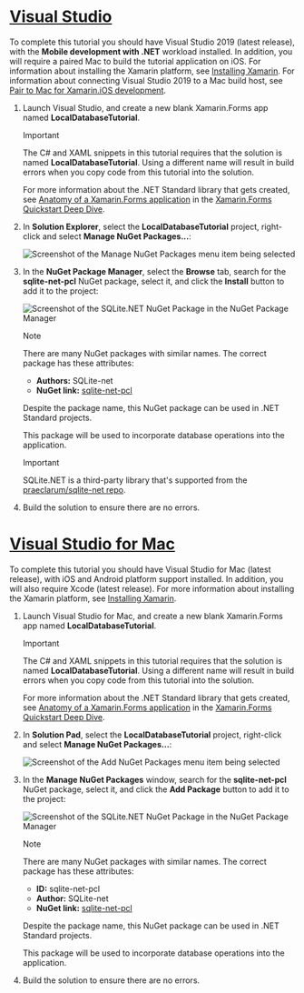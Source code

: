 # [Visual Studio](#tab/vswin)

To complete this tutorial you should have Visual Studio 2019 (latest release), with the **Mobile development with .NET** workload installed. In addition, you will require a paired Mac to build the tutorial application on iOS. For information about installing the Xamarin platform, see [Installing Xamarin](~/get-started/installation/index.md). For information about connecting Visual Studio 2019 to a Mac build host, see [Pair to Mac for Xamarin.iOS development](~/ios/get-started/installation/windows/connecting-to-mac/index.md).

1. Launch Visual Studio, and create a new blank Xamarin.Forms app named **LocalDatabaseTutorial**.

    > [!IMPORTANT]
    > The C# and XAML snippets in this tutorial requires that the solution is named **LocalDatabaseTutorial**. Using a different name will result in build errors when you copy code from this tutorial into the solution.

    For more information about the .NET Standard library that gets created, see [Anatomy of a Xamarin.Forms application](~/get-started/first-app/index.md) in the [Xamarin.Forms Quickstart Deep Dive](~/get-started/first-app/index.md).

1. In **Solution Explorer**, select the **LocalDatabaseTutorial** project, right-click and select **Manage NuGet Packages...**:

    ![Screenshot of the Manage NuGet Packages menu item being selected](../images/vs/add-nuget-packages.png "Add NuGet Packages menu item")

1. In the **NuGet Package Manager**, select the **Browse** tab, search for the **sqlite-net-pcl** NuGet package, select it, and click the **Install** button to add it to the project:

    ![Screenshot of the SQLite.NET NuGet Package in the NuGet Package Manager](../images/vs/add-package.png "SQLite.NET NuGet Package")

    > [!NOTE]
    > There are many NuGet packages with similar names. The correct package has these attributes:
    > - **Authors:** SQLite-net
    > - **NuGet link:** [sqlite-net-pcl](https://www.nuget.org/packages/sqlite-net-pcl/)  
    >
    > Despite the package name, this NuGet package can be used in .NET Standard projects.

    This package will be used to incorporate database operations into the application.

    > [!IMPORTANT]
    > SQLite.NET is a third-party library that's supported from the [praeclarum/sqlite-net repo](https://github.com/praeclarum/sqlite-net).

1. Build the solution to ensure there are no errors.

# [Visual Studio for Mac](#tab/vsmac)

To complete this tutorial you should have Visual Studio for Mac (latest release), with iOS and Android platform support installed. In addition, you will also require Xcode (latest release). For more information about installing the Xamarin platform, see [Installing Xamarin](~/get-started/installation/index.md).

1. Launch Visual Studio for Mac, and create a new blank Xamarin.Forms app named **LocalDatabaseTutorial**.

    > [!IMPORTANT]
    > The C# and XAML snippets in this tutorial requires that the solution is named **LocalDatabaseTutorial**. Using a different name will result in build errors when you copy code from this tutorial into the solution.

    For more information about the .NET Standard library that gets created, see [Anatomy of a Xamarin.Forms application](~/get-started/first-app/index.md) in the [Xamarin.Forms Quickstart Deep Dive](~/get-started/first-app/index.md).

1. In **Solution Pad**, select the **LocalDatabaseTutorial** project, right-click and select **Manage NuGet Packages...**:

    ![Screenshot of the Add NuGet Packages menu item being selected](../images/vsmac/add-nuget-packages.png "Add NuGet Packages menu item")

1. In the **Manage NuGet Packages** window, search for the **sqlite-net-pcl** NuGet package, select it, and click the **Add Package** button to add it to the project:

    ![Screenshot of the SQLite.NET NuGet Package in the NuGet Package Manager](../images/vsmac/add-package.png "SQLite.NET NuGet Package")

    > [!NOTE]
    > There are many NuGet packages with similar names. The correct package has these attributes:
    > - **ID:** sqlite-net-pcl
    > - **Author:** SQLite-net
    > - **NuGet link:** [sqlite-net-pcl](https://www.nuget.org/packages/sqlite-net-pcl/)  
    >
    > Despite the package name, this NuGet package can be used in .NET Standard projects.

    This package will be used to incorporate database operations into the application.

1. Build the solution to ensure there are no errors.

